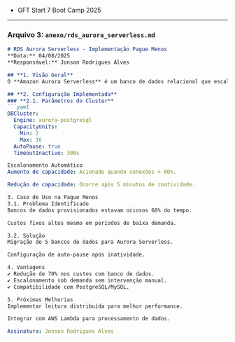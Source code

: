 * GFT Start 7 Boot Camp 2025

---

### **Arquivo 3: `anexo/rds_aurora_serverless.md`**
```markdown
# RDS Aurora Serverless - Implementação Pague Menos  
**Data:** 04/08/2025  
**Responsável:** Jonson Rodrigues Alves  

## **1. Visão Geral**  
O **Amazon Aurora Serverless** é um banco de dados relacional que escala automaticamente, eliminando a necessidade de provisionamento manual.  

## **2. Configuração Implementada**  
### **2.1. Parâmetros do Cluster**  
```yaml
DBCluster:
  Engine: aurora-postgresql
  CapacityUnits:
    Min: 2
    Max: 16
  AutoPause: true
  TimeoutInactive: 300s

Escalonamento Automático
Aumento de capacidade: Acionado quando conexões > 80%.

Redução de capacidade: Ocorre após 5 minutos de inatividade.

3. Caso de Uso na Pague Menos
3.1. Problema Identificado
Bancos de dados provisionados estavam ociosos 60% do tempo.

Custos fixos altos mesmo em períodos de baixa demanda.

3.2. Solução
Migração de 5 bancos de dados para Aurora Serverless.

Configuração de auto-pause após inatividade.

4. Vantagens
✔ Redução de 70% nos custos com banco de dados.
✔ Escalonamento sob demanda sem intervenção manual.
✔ Compatibilidade com PostgreSQL/MySQL.

5. Próximas Melhorias
Implementar leitura distribuída para melhor performance.

Integrar com AWS Lambda para processamento de dados.

Assinatura: Jonson Rodrigues Alves